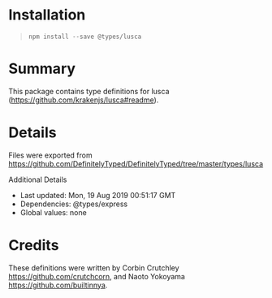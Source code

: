# Installation
> `npm install --save @types/lusca`

# Summary
This package contains type definitions for lusca (https://github.com/krakenjs/lusca#readme).

# Details
Files were exported from https://github.com/DefinitelyTyped/DefinitelyTyped/tree/master/types/lusca

Additional Details
 * Last updated: Mon, 19 Aug 2019 00:51:17 GMT
 * Dependencies: @types/express
 * Global values: none

# Credits
These definitions were written by Corbin Crutchley <https://github.com/crutchcorn>, and Naoto Yokoyama <https://github.com/builtinnya>.
